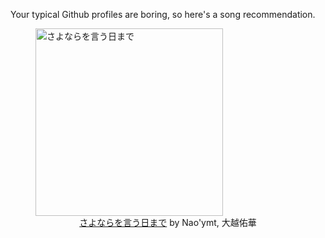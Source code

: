 Your typical Github profiles are boring, so here's a song recommendation.
<figure><img width="300" height="300" src="https://i.scdn.co/image/ab67616d0000b273d702e6c6110aa716994e1184" alt="さよならを言う日まで" /><figcaption align="center"><a href="https://open.spotify.com/track/6ntfUDxiP6NoNs4Ibt8MrZ" target="_blank">さよならを言う日まで</a> by Nao'ymt, 大越佑華</figcaption></figure>
